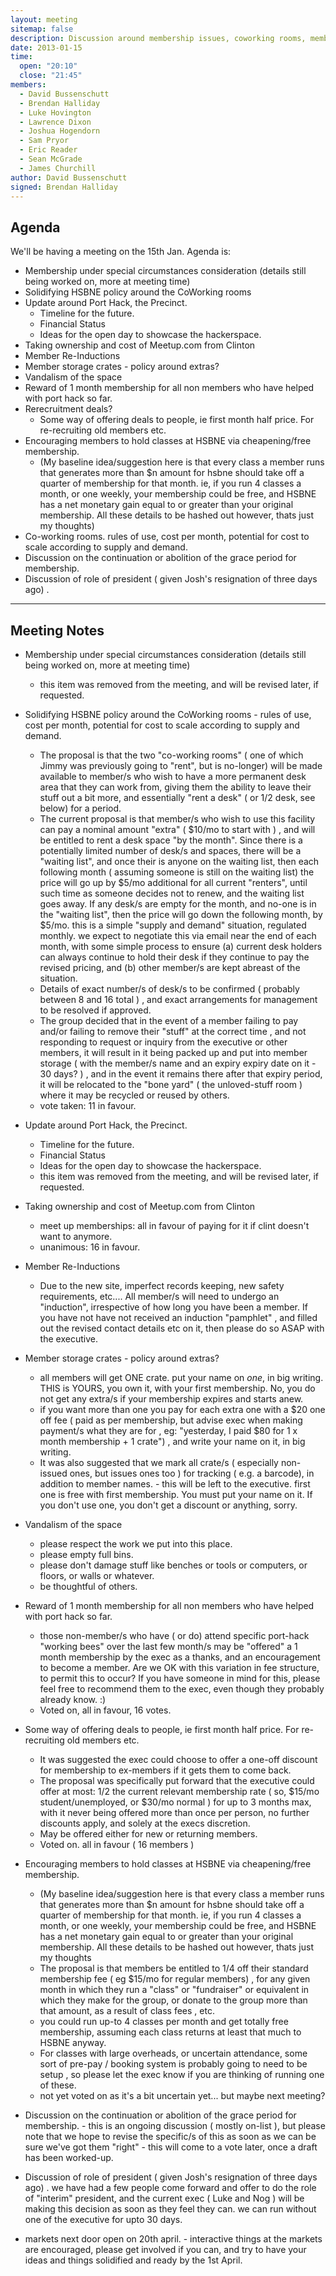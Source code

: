 ```yaml
---
layout: meeting
sitemap: false
description: Discussion around membership issues, coworking rooms, member storage, vandalism, meetup.com
date: 2013-01-15
time:
  open: "20:10"
  close: "21:45"
members:
  - David Bussenschutt
  - Brendan Halliday
  - Luke Hovington
  - Lawrence Dixon
  - Joshua Hogendorn
  - Sam Pryor
  - Eric Reader
  - Sean McGrade
  - James Churchill
author: David Bussenschutt
signed: Brendan Halliday
---
```


## Agenda

We'll be having a meeting on the 15th Jan. Agenda is:

* Membership under special circumstances consideration (details still being worked on, more at meeting time)
* Solidifying HSBNE policy around the CoWorking rooms
* Update around Port Hack, the Precinct. 
  * Timeline for the future.
  * Financial Status
  * Ideas for the open day to showcase the hackerspace.
* Taking ownership and cost of Meetup.com from Clinton
* Member Re-Inductions
* Member storage crates - policy around extras?
* Vandalism of the space
* Reward of 1 month membership for all non members who have helped with port hack so far.
* Rerecruitment deals?
  * Some way of offering deals to people, ie first month half price. For re-recruiting old members etc.
* Encouraging members to hold classes at HSBNE via cheapening/free membership.
  * (My baseline idea/suggestion here is that every class a member runs that generates more than $n amount for hsbne should take off a quarter of membership for that month. ie, if you run 4 classes a month, or one weekly, your membership could be free, and HSBNE has a net monetary gain equal to or greater than your original membership. All these details to be hashed out however, thats just my thoughts)
* Co-working rooms. rules of use, cost per month, potential for cost to scale according to supply and demand.
* Discussion on the continuation or abolition of the grace period for membership.
* Discussion of role of president ( given Josh's resignation of three days ago) .

---

## Meeting Notes

* Membership under special circumstances consideration (details still being worked on, more at meeting time)
  * this item was removed from the meeting, and will be revised later, if requested.

* Solidifying HSBNE policy around the CoWorking rooms -  rules of use, cost per month, potential for cost to scale according to supply and demand.
  * The proposal is that the two "co-working rooms" ( one of which Jimmy was previously going to "rent", but is no-longer)  will be  made available to member/s who wish to have a more permanent desk area that they can work from, giving them the ability to leave their stuff out a bit more, and essentially "rent a desk" ( or 1/2 desk, see below)  for a period.
  * The current proposal is that member/s who wish to use this facility can pay a nominal amount "extra" ( $10/mo to start with ) , and will be entitled to rent a desk space "by the month".     Since there is a potentially limited number of desk/s and spaces, there will be a "waiting list", and once their is anyone on the waiting list, then each following month ( assuming someone is still on the waiting list) the price will go up by $5/mo additional for all current "renters", until such time as someone decides not to renew, and the waiting list goes away.     If any desk/s are empty for the month, and no-one is in the "waiting list", then the price will go down the following month, by $5/mo.   this is a simple "supply and demand" situation, regulated monthly.       we expect to negotiate this via email near the end of each month, with some simple process to ensure (a) current desk holders can always continue to hold their desk if they continue to pay the revised pricing, and (b) other member/s are kept abreast of the situation.
  * Details of exact number/s of desk/s to be confirmed ( probably between 8 and 16 total ) , and exact arrangements for management to be resolved if approved.
  * The group decided that in the event of a member failing to pay and/or failing to remove their "stuff" at the correct time , and not responding to request or inquiry from the executive or other members, it will result in it being packed up and put into member storage ( with the member/s name and an expiry expiry date on it  - 30 days?  ) , and in the event it remains there after that expiry period, it will be relocated to the "bone yard" ( the unloved-stuff room ) where it may be recycled or reused by others.
  * vote taken:    11 in favour.

* Update around Port Hack, the Precinct.
  * Timeline for the future.
  * Financial Status
  * Ideas for the open day to showcase the hackerspace.
  * this item was removed from the meeting, and will be revised later, if requested.

* Taking ownership and cost of Meetup.com from Clinton
  * meet up memberships: all in favour of paying for it if clint doesn't want to anymore.  
  * unanimous: 16 in favour.

* Member Re-Inductions
  * Due to the new site, imperfect records keeping, new safety requirements, etc.... All member/s will need to undergo an "induction", irrespective of how long you have been a member.    If you have not have not received an induction "pamphlet" , and filled out the revised contact details etc on it, then please do so ASAP with the executive.

* Member storage crates - policy around extras?
  * all members will get ONE crate.  put your  name on *one*, in big writing.  THIS is YOURS,  you own it, with your first membership.   No, you do not get any extra/s if your membership expires and starts anew.
  * if you want more than one you pay for each extra one with a $20 one off fee ( paid as per membership, but advise exec when making payment/s what they are for , eg: "yesterday, I paid $80 for 1 x month membership + 1 crate") , and write your name on it, in big writing.
  * It was also suggested that we mark all crate/s ( especially non-issued ones, but issues ones too )  for tracking ( e.g. a barcode), in addition to member names.  - this will be left to the executive.    first one is free with first membership.   You must put your name on it.     If you don't use one, you don't get a discount or anything, sorry.

* Vandalism of the space
  * please respect the work we put into this place.
  * please empty full bins.
  * please don't damage stuff like benches or tools or computers, or floors, or walls or whatever.
  * be thoughtful of others.

* Reward of 1 month membership for all non members who have helped with port hack so far.
  * those non-member/s who have ( or do) attend specific port-hack "working bees" over the last few month/s may be "offered" a 1 month membership by the exec as a thanks, and an encouragement to become a member.  Are we OK with this variation in fee structure, to permit this to occur?     If you have someone in mind for this, please feel free to recommend them to  the exec, even though they probably already know.   :)     
  * Voted on, all in favour, 16 votes.


* Some way of offering deals to people, ie first month half price. For re-recruiting old members etc.
  * It was suggested the exec could choose to offer a one-off discount for membership to ex-members if it gets them to come back.   
  * The proposal was specifically put forward that the executive could offer at most:  1/2 the current relevant membership rate ( so, $15/mo student/unemployed, or $30/mo normal )  for up to 3 months max, with it never being offered more than once per person,  no further discounts apply, and solely at the execs discretion.     
  * May be offered either for new or returning members.   
  * Voted on. all in favour ( 16 members )


* Encouraging members to hold classes at HSBNE via cheapening/free membership.
  * (My baseline idea/suggestion here is that every class a member runs that generates more than $n amount for hsbne should take off a quarter of membership for that month. ie, if you run 4 classes a month, or one weekly, your membership could be free, and HSBNE has a net monetary gain equal to or greater than your original membership. All these details to be hashed out however, thats just my thoughts
  * The proposal is that members be entitled to 1/4 off their standard membership fee ( eg $15/mo for regular members) , for any given month in which they run a "class" or "fundraiser" or equivalent in which they make  for the group, or donate to the group more than that amount, as a result of class fees , etc.
  * you could run up-to 4 classes per month and get totally free membership, assuming each class returns at least that much to HSBNE anyway.
  * For classes with large overheads, or uncertain attendance, some sort of pre-pay / booking system is probably going to need to be setup , so please let the exec know if you are thinking of running one of these.
  * not yet voted on as it's a bit uncertain yet... but maybe next meeting?

* Discussion on the continuation or abolition of the grace period for membership. - this is an ongoing discussion ( mostly on-list ), but please note that we hope to revise the specific/s of this as soon as we can be sure we've got them "right" - this will come to a vote later, once a draft has been worked-up.


* Discussion of role of president ( given Josh's resignation of three days ago) . we have had a few people come forward and offer to do the role of "interim" president, and the current exec ( Luke and Nog ) will be making this decision as soon as they feel they can.    we can run without one of the executive for upto 30 days.

* markets next door open on 20th april.  - interactive things at the markets are encouraged, please get involved if you can, and try to have your ideas and things solidified and ready by the 1st April.
